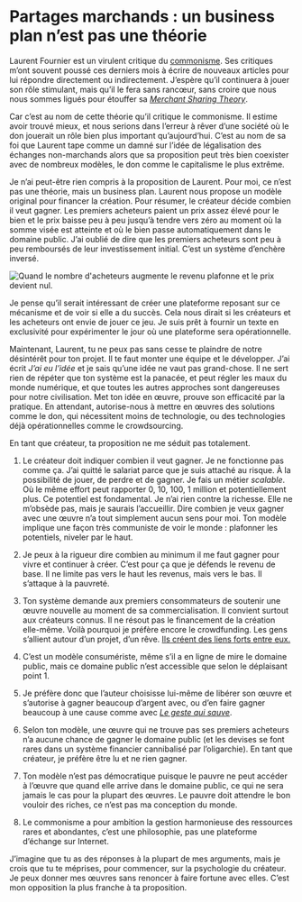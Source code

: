 # Partages marchands : un business plan n’est pas une théorie

Laurent Fournier est un virulent critique du [commonisme](https://tcrouzet.com/2013/11/26/amis-commonistes/). Ses critiques m’ont souvent poussé ces derniers mois à écrire de nouveaux articles pour lui répondre directement ou indirectement. J’espère qu’il continuera à jouer son rôle stimulant, mais qu’il le fera sans rancœur, sans croire que nous nous sommes ligués pour étouffer sa [*Merchant Sharing Theory*](http://hal.archives-ouvertes.fr/docs/00/90/83/14/PDF/mstheory.pdf).<span id="more-35132"></span>

Car c’est au nom de cette théorie qu’il critique le commonisme. Il estime avoir trouvé mieux, et nous serions dans l’erreur à rêver d’une société où le don jouerait un rôle bien plus important qu’aujourd’hui. C’est au nom de sa foi que Laurent tape comme un damné sur l’idée de légalisation des échanges non-marchands alors que sa proposition peut très bien coexister avec de nombreux modèles, le don comme le capitalisme le plus extrême.

Je n’ai peut-être rien compris à la proposition de Laurent. Pour moi, ce n’est pas une théorie, mais un business plan. Laurent nous propose un modèle original pour financer la création. Pour résumer, le créateur décide combien il veut gagner. Les premiers acheteurs paient un prix assez élevé pour le bien et le prix baisse peu à peu jusqu’à tendre vers zéro au moment où la somme visée est atteinte et où le bien passe automatiquement dans le domaine public. J’ai oublié de dire que les premiers acheteurs sont peu à peu remboursés de leur investissement initial. C’est un système d’enchère inversé.

![Quand le nombre d'acheteurs augmente le revenu plafonne et le prix devient nul.](https://tcrouzet.com/images_tc/2014/04/fournier.png)

Je pense qu’il serait intéressant de créer une plateforme reposant sur ce mécanisme et de voir si elle a du succès. Cela nous dirait si les créateurs et les acheteurs ont envie de jouer ce jeu. Je suis prêt à fournir un texte en exclusivité pour expérimenter le jour où une plateforme sera opérationnelle.

Maintenant, Laurent, tu ne peux pas sans cesse te plaindre de notre désintérêt pour ton projet. Il te faut monter une équipe et le développer. J’ai écrit *J’ai eu l’idée* et je sais qu’une idée ne vaut pas grand-chose. Il ne sert rien de répéter que ton système est la panacée, et peut régler les maux du monde numérique, et que toutes les autres approches sont dangereuses pour notre civilisation. Met ton idée en œuvre, prouve son efficacité par la pratique. En attendant, autorise-nous à mettre en œuvres des solutions comme le don, qui nécessitent moins de technologie, ou des technologies déjà opérationnelles comme le crowdsourcing.

En tant que créateur, ta proposition ne me séduit pas totalement.

1. Le créateur doit indiquer combien il veut gagner. Je ne fonctionne pas comme ça. J’ai quitté le salariat parce que je suis attaché au risque. À la possibilité de jouer, de perdre et de gagner. Je fais un métier *scalable*. Où le même effort peut rapporter 0, 10, 100, 1 million et potentiellement plus. Ce potentiel est fondamental. Je n’ai rien contre la richesse. Elle ne m’obsède pas, mais je saurais l’accueillir. Dire combien je veux gagner avec une œuvre n’a tout simplement aucun sens pour moi. Ton modèle implique une façon très communiste de voir le monde : plafonner les potentiels, niveler par le haut.

2. Je peux à la rigueur dire combien au minimum il me faut gagner pour vivre et continuer à créer. C’est pour ça que je défends le revenu de base. Il ne limite pas vers le haut les revenus, mais vers le bas. Il s’attaque à la pauvreté.

3. Ton système demande aux premiers consommateurs de soutenir une œuvre nouvelle au moment de sa commercialisation. Il convient surtout aux créateurs connus. Il ne résout pas le financement de la création elle-même. Voilà pourquoi je préfère encore le crowdfunding. Les gens s’allient autour d’un projet, d’un rêve. [Ils créent des liens forts entre eux.](https://tcrouzet.com/2014/03/19/le-don-libere-et-rejouit/)

4. C’est un modèle consumériste, même s’il a en ligne de mire le domaine public, mais ce domaine public n’est accessible que selon le déplaisant point 1.

5. Je préfère donc que l’auteur choisisse lui-même de libérer son œuvre et s’autorise à gagner beaucoup d’argent avec, ou d’en faire gagner beaucoup à une cause comme avec [*Le geste qui sauve*](https://tcrouzet.com/le-geste-qui-sauve/).

6. Selon ton modèle, une œuvre qui ne trouve pas ses premiers acheteurs n’a aucune chance de gagner le domaine public (et les devises se font rares dans un système financier cannibalisé par l’oligarchie). En tant que créateur, je préfère être lu et ne rien gagner.

7. Ton modèle n’est pas démocratique puisque le pauvre ne peut accéder à l’œuvre que quand elle arrive dans le domaine public, ce qui ne sera jamais le cas pour la plupart des œuvres. Le pauvre doit attendre le bon vouloir des riches, ce n’est pas ma conception du monde.

8. Le commonisme a pour ambition la gestion harmonieuse des ressources rares et abondantes, c’est une philosophie, pas une plateforme d’échange sur Internet.

J’imagine que tu as des réponses à la plupart de mes arguments, mais je crois que tu te méprises, pour commencer, sur la psychologie du créateur. Je peux donner mes œuvres sans renoncer à faire fortune avec elles. C’est mon opposition la plus franche à ta proposition.
